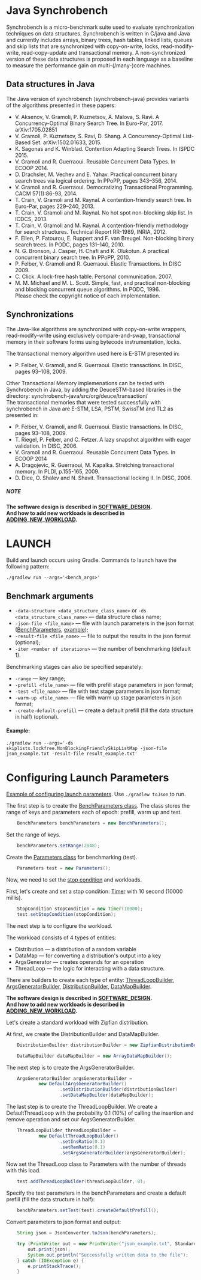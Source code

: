 # Java Synchrobench

Synchrobench is a micro-benchmark suite used to evaluate synchronization
techniques on data structures. Synchrobench is written in C/java and Java and
currently includes arrays, binary trees, hash tables, linked lists, queues and
skip lists that are synchronized with copy-on-write, locks, read-modify-write,
read-copy-update and transactional memory. A non-synchronized version of these
data structures is proposed in each language as a baseline to measure the
performance gain on multi-(/many-)core machines.

## Data structures in Java

The Java version of synchrobench (synchrobench-java) provides variants of the
algorithms presented in these papers:
- V. Aksenov, V. Gramoli, P. Kuznetsov, A. Malova, S. Ravi. A Concurrency-Optimal Binary Search Tree.
  In Euro-Par, 2017. arXiv:1705.02851
- V. Gramoli, P. Kuznetsov, S. Ravi, D. Shang. A Concurrency-Optimal List-Based Set. arXiv:1502.01633, 2015.
- K. Sagonas and K. Winblad. Contention Adapting Search Trees. In ISPDC 2015.
- V. Gramoli and R. Guerraoui. Reusable Concurrent Data Types. In ECOOP 2014.
- D. Drachsler, M. Vechev and E. Yahav. Practical concurrent binary search
  trees via logical ordering. In PPoPP, pages 343–356, 2014.
- V. Gramoli and R. Guerraoui. Democratizing Transactional Programming. CACM
  57(1):86-93, 2014.
- T. Crain, V. Gramoli and M. Raynal. A contention-friendly search tree. In
  Euro-Par, pages 229–240, 2013.
- T. Crain, V. Gramoli and M. Raynal. No hot spot non-blocking skip list. In
  ICDCS, 2013.
- T. Crain, V. Gramoli and M. Raynal. A contention-friendly methodology for
  search structures. Technical Report RR-1989, INRIA, 2012.
- F. Ellen, P. Fatourou, E. Ruppert and F. van Breugel. Non-blocking binary
  search trees. In PODC, pages 131–140, 2010.
- N. G. Bronson, J. Casper, H. Chafi and K. Olukotun. A practical
  concurrent binary search tree. In PPoPP, 2010.
- P. Felber, V. Gramoli and R. Guerraoui. Elastic Transactions. In DISC 2009.
- C. Click. A lock-free hash table. Personal communication. 2007.
- M. M. Michael and M. L. Scott. Simple, fast, and practical non-blocking and
  blocking concurrent queue algorithms. In PODC, 1996.  
  Please check the copyright notice of each implementation.

## Synchronizations

The Java-like algorithms are synchronized with copy-on-write wrappers,
read-modify-write using exclusively compare-and-swap, transactional memory
in their software forms using bytecode instrumentation, locks.

The transactional memory algorithm used here is E-STM presented in:
- P. Felber, V. Gramoli, and R. Guerraoui. Elastic transactions. In DISC, pages
  93–108, 2009.

Other Transactional Memory implemenations can be tested with Synchrobench
in Java, by adding the DeuceSTM-based libraries in the directory:
synchrobench-java/src/org/deuce/transaction/  
The transactional memories that were tested successfully with synchrobench in
Java are E-STM, LSA, PSTM, SwissTM and TL2 as presented in:
- P. Felber, V. Gramoli, and R. Guerraoui. Elastic transactions. In DISC, pages
  93–108, 2009.
- T. Riegel, P. Felber, and C. Fetzer. A lazy snapshot algorithm with eager
  validation. In DISC, 2006.
- V. Gramoli and R. Guerraoui. Reusable Concurrent Data Types. In ECOOP 2014
- A. Dragojevic, R. Guerraoui, M. Kapalka. Stretching transactional memory. In
  PLDI, p.155-165, 2009.
- D. Dice, O. Shalev and N. Shavit. Transactional locking II. In DISC, 2006.


[//]: # (# SETUP)

[//]: # (The project has the following structure:)

[//]: # (```shell)

[//]: # (./src)

[//]: # (├── arrays)

[//]: # (├── contention)

[//]: # (├── hashtables)

[//]: # (├── kotlin)

[//]: # (├── linkedlists)

[//]: # (├── org)

[//]: # (├── queues)

[//]: # (├── skiplists)

[//]: # (└── trees)

[//]: # (```)

[//]: # (The main folders to pay attention to are [ds]&#40;./ds&#41; and [microbench]&#40;./microbench/&#41;. )
[//]: # (The first one stands for data structures - all available for benchmarking data structures are stored there. )
[//]: # (The latter stands for launching benchmarks and there you can specify many arguments, )
[//]: # (in particular, [different workloads]&#40;./WORKLOADS.md&#41;.  )

##### NOTE
**The software design is described in [SOFTWARE_DESIGN](SOFTWARE_DESIGN.md).**  
**And how to add new workloads is described in [ADDING_NEW_WORKLOAD](ADDING_NEW_WORKLOAD.md).**



[//]: # (Before launching benchmarks for different data structures --- )
[//]: # (it's necessary to build the project, and it can be done with the following command:)

[//]: # (```shell)
[//]: # ()
[//]: # (cd setbench/microbench)
[//]: # (make -j)
[//]: # (```)


# LAUNCH

Build and launch occurs using Gradle.
Commands to launch have the following pattern:

```shell
./gradlew run --args='<bench_args>'
```

## Benchmark arguments

+ `-data-structure <data_structure_class_name>` or `-ds <data_structure_class_name>` — data structure class name;
+ `-json-file <file_name>` — file with launch parameters in the json format
  ([BenchParameters](src/contention/benchmark/workload/BenchParameters.java), [example](src/contention/benchmark/json/JsonExample.java));
+ `-result-file <file_name>` — file to output the results in the json format (optional);
+ `-iter <number of iterations>` — the number of benchmarking (default 1).

Benchmarking stages can also be specified separately:

+ `-range` — key range;
+ `-prefill <file_name>` — file with prefill stage parameters in json format;
+ `-test <file_name>` — file with test stage parameters in json format;
+ `-warm-up <file_name>` — file with warm up stage parameters in json format;
+ `-create-default-prefill` — create a default prefill (fill the data structure in half) (optional).

#### Example:
```shell
./gradlew run --args='-ds skiplists.lockfree.NonBlockingFriendlySkipListMap -json-file json_example.txt -result-file result_example.txt'
```

# Configuring Launch Parameters

[Example of configuring launch parameters](src/contention/benchmark/json/JsonExample.java).
Use `./gradlew toJson` to run.

The first step is to create the [BenchParameters class](src/contention/benchmark/workload/BenchParameters.java).
The class stores the range of keys and parameters each of epoch: prefill, warm up and test.

```java
    BenchParameters benchParameters = new BenchParameters();
```

Set the range of keys.

```java
    benchParameters.setRange(2048);
```

Create the [Parameters class](src/contention/benchmark/workload/Parameters.java) for benchmarking (test).

```java
    Parameters test = new Parameters();
```

Now, we need to set the [stop condition](src/contention/benchmark/workload/stop/condition/StopCondition.java) and workloads.

First, let's create and set a stop condition: [Timer](src/contention/benchmark/workload/stop/condition/Timer.java) with 10 second (10000 millis).

```java
    StopCondition stopCondition = new Timer(10000);
    test.setStopCondition(stopCondition);
```

The next step is to configure the workload.

The workload consists of 4 types of entities:
+ Distribution — a distribution of a random variable
+ DataMap — for converting a distribution's output into a key
+ ArgsGenerator — creates operands for an operation
+ ThreadLoop — the logic for interacting with a data structure.

There are builders to create each type of entity:
[ThreadLoopBuilder](src/contention/benchmark/workload/thread/loops/abstractions/ThreadLoopBuilder.java),
[ArgsGeneratorBuilder](src/contention/benchmark/workload/args/generators/abstractions/ArgsGeneratorBuilder.java),
[DistributionBuilder](src/contention/benchmark/workload/distributions/abstractions/DistributionBuilder.java),
[DataMapBuilder](src/contention/benchmark/workload/data/map/abstractions/DataMapBuilder.java).

**The software design is described in [SOFTWARE_DESIGN](SOFTWARE_DESIGN.md).**  
**And how to add new workloads is described in [ADDING_NEW_WORKLOAD](ADDING_NEW_WORKLOAD.md).**

Let's create a standard workload with Zipfian distribution.

At first, we create the DistributionBuilder and DataMapBuilder.
```java
    DistributionBuilder distributionBuilder = new ZipfianDistributionBuilder().setAlpha(1.0);

    DataMapBuilder dataMapBuilder = new ArrayDataMapBuilder();
```

The next step is to create the ArgsGeneratorBuilder.
```java
    ArgsGeneratorBuilder argsGeneratorBuilder =
            new DefaultArgsGeneratorBuilder()
                    .setDistributionBuilder(distributionBuilder)
                    .setDataMapBuilder(dataMapBuilder);
```

The last step is to create the ThreadLoopBuilder.
We create a DefaultThreadLoop with the probability 0.1 (10%) of calling the insertion and remove operation
and set our ArgsGeneratorBuilder.
```java
    ThreadLoopBuilder threadLoopBuilder =
            new DefaultThreadLoopBuilder()
                    .setInsRatio(0.1)
                    .setRemRatio(0.1)
                    .setArgsGeneratorBuilder(argsGeneratorBuilder);
```

Now set the ThreadLoop class to Parameters with the number of threads with this load.

[//]: # (Also, as the third parameter, you can specify the cores to which threads should bind &#40;-1 without binding&#41;.)
[//]: # (In our case, the first two threads will not be bound to any core, the 3-th and 4-th threads will bound to the fisrt core, )
[//]: # (the 5-th thread will bound to the second core, and so on)
[//]: # (&#40;The first CPU on the system corresponds to a cpu value of 0, the next CPU corresponds to a cpu value of 1, and so on.&#41;.)
```java
    test.addThreadLoopBuilder(threadLoopBuilder, 8);
```

Specify the test parameters in the benchParameters and create a default prefill (fill the data structure in half):
```java
    benchParameters.setTest(test).createDefaultPrefill();
```

Convert parameters to json format and output:
```java
    String json = JsonConverter.toJson(benchParameters);

    try (PrintWriter out = new PrintWriter("json_example.txt", StandardCharsets.UTF_8)) {
        out.print(json);
        System.out.println("Successfully written data to the file");
    } catch (IOException e) {
        e.printStackTrace();
    }
```

[//]: # (# Troubleshooting)
[//]: # ()
[//]: # (If something breaks after the launch, or there is such a problem:)
[//]: # ()
[//]: # (```shell)
[//]: # (PAPI ERROR: thread 0 unable to add event PAPI_L2_DCM: Permission level does not permit operation)
[//]: # (```)
[//]: # (then the following can help:)
[//]: # ()
[//]: # (```shell)
[//]: # (sudo sysctl kernel.perf_event_paranoid=1)
[//]: # (```)

